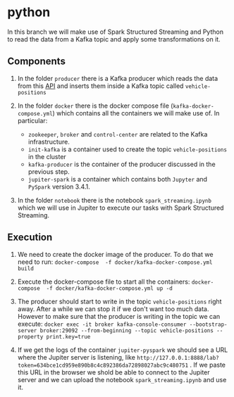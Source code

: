 # python
In this branch we will make use of Spark Structured Streaming and Python to read the data from a Kafka topic and apply some transformations on it.

## Components

1. In the folder `producer` there is a Kafka producer which reads the data from this [API](https://digitransit.fi/en/developers/apis/4-realtime-api/vehicle-positions/high-frequency-positioning/) and inserts them inside a Kafka topic called `vehicle-positions`

2.  In the folder `docker` there is the docker compose file (`kafka-docker-compose.yml`) which contains all the containers we will make use of. In particular:
    - `zookeeper`, `broker` and  `control-center` are related to the Kafka infrastructure.
    - `init-kafka` is a container used to create the topic `vehicle-positions` in the cluster
    - `kafka-producer` is the container of the producer discussed in the previous step.
    - `jupiter-spark` is a container which contains both `Jupyter` and `PySpark` version 3.4.1.

3. In the folder `notebook` there is the notebook `spark_streaming.ipynb` which we will use in Jupiter to execute our tasks with Spark Structured Streaming.

## Execution

1. We need to create the docker image of the producer. To do that we need to run:
   `docker-compose  -f docker/kafka-docker-compose.yml build`
   
3. Execute the docker-compose file to start all the containers:
   `docker-compose  -f docker/kafka-docker-compose.yml up -d`

4. The producer should start to write in the topic `vehicle-positions` right away. After a while we can stop it if we don't want too much data. However to make sure that the producer is writing in the topic we can execute:
    `docker exec -it broker kafka-console-consumer --bootstrap-server broker:29092 --from-beginning --topic vehicle-positions --property print.key=true`

5. If we get the logs of the container `jupiter-pyspark` we should see a URL where the Jupiter server is listening, like `http://127.0.0.1:8888/lab?token=634bce1cd959e890b8c4c892386da72898027abc9c480751` . If we paste this URL in the browser we shold be able to connect to the Jupiter server and we can upload the notebook `spark_streaming.ipynb` and use it.

  
